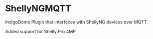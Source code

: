# ShellyNGMQTT
IndigoDomo Plugin that interfaces with ShellyNG devices over MQTT.

Added support for Shelly Pro 4MP
